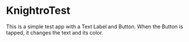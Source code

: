 # KnightroTest

This is a simple test app with a Text Label and Button.
When the Button is tapped, it changes the text and its color.
